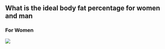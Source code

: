 ## What is the ideal body fat percentage for women and man

### For Women
<img src="/assets/ForWomen.png">
     
     
